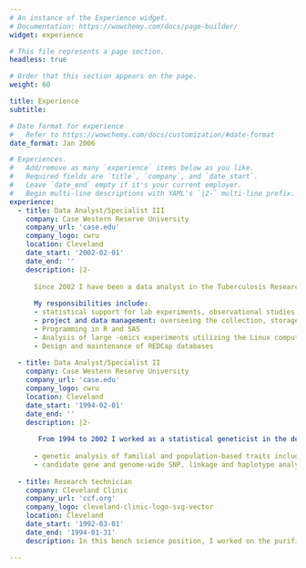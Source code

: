 ```yaml
---
# An instance of the Experience widget.
# Documentation: https://wowchemy.com/docs/page-builder/
widget: experience

# This file represents a page section.
headless: true

# Order that this section appears on the page.
weight: 60

title: Experience
subtitle:

# Date format for experience
#   Refer to https://wowchemy.com/docs/customization/#date-format
date_format: Jan 2006

# Experiences.
#   Add/remove as many `experience` items below as you like.
#   Required fields are `title`, `company`, and `date_start`.
#   Leave `date_end` empty if it's your current employer.
#   Begin multi-line descriptions with YAML's `|2-` multi-line prefix.
experience:
  - title: Data Analyst/Specialist III
    company: Case Western Reserve University
    company_url: 'case.edu'
    company_logo: cwru
    location: Cleveland
    date_start: '2002-02-01'
    date_end: ''
    description: |2-
    
      Since 2002 I have been a data analyst in the Tuberculosis Research Unit at CWRU. 
      
      My responsibilities include:
      - statistical support for lab experiments, observational studies and clinical trials. 
      - project and data management: overseeing the collection, storage and analysis of study data. 
      - Programming in R and SAS 
      - Analysis of large -omics experiments utilizing the Linux computing cluster at CWRU
      - Design and maintenance of REDCap databases
      
  - title: Data Analyst/Specialist II
    company: Case Western Reserve University
    company_url: 'case.edu'
    company_logo: cwru
    location: Cleveland
    date_start: '1994-02-01'
    date_end: ''
    description: |2- 
    
       From 1994 to 2002 I worked as a statistical geneticist in the department of Population and Quantitative Health Sciences at CWRU where I performed:
      
      - genetic analysis of familial and population-based traits including bipolar disorder, prostate cancer, and hypertension
      - candidate gene and genome-wide SNP, linkage and haplotype analysis
    
  - title: Research technician
    company: Cleveland Clinic
    company_url: 'ccf.org'
    company_logo: cleveland-clinic-logo-svg-vector
    location: Cleveland
    date_start: '1992-03-01'
    date_end: '1994-01-31'
    description: In this bench science position, I worked on the purification and characterization of proteins. I am proficient in liquid chromatography, mammalian cell culture, and molecular biology.

---
```

